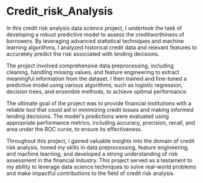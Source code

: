 # Credit_risk_Analysis
In this credit risk analysis data science project, I undertook the task of developing a robust predictive model to assess the creditworthiness of borrowers. By leveraging advanced statistical techniques and machine learning algorithms, I analyzed historical credit data and relevant features to accurately predict the risk associated with lending decisions.

The project involved comprehensive data preprocessing, including cleaning, handling missing values, and feature engineering to extract meaningful information from the dataset. I then trained and fine-tuned a predictive model using various algorithms, such as logistic regression, decision trees, and ensemble methods, to achieve optimal performance.

The ultimate goal of the project was to provide financial institutions with a reliable tool that could aid in minimizing credit losses and making informed lending decisions. The model's predictions were evaluated using appropriate performance metrics, including accuracy, precision, recall, and area under the ROC curve, to ensure its effectiveness.

Throughout this project, I gained valuable insights into the domain of credit risk analysis, honed my skills in data preprocessing, feature engineering, and machine learning, and developed a strong understanding of risk assessment in the financial industry. This project served as a testament to my ability to leverage data science techniques to solve real-world problems and make impactful contributions to the field of credit risk analysis.
